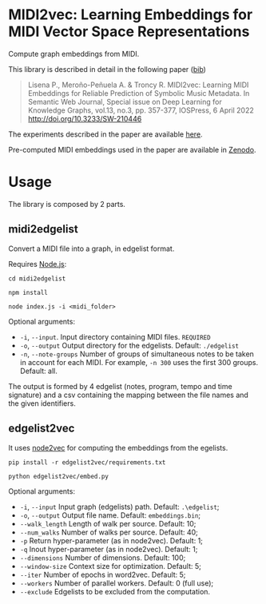 MIDI2vec: Learning Embeddings for MIDI Vector Space Representations
===================================================================

Compute graph embeddings from MIDI.

This library is described in detail in the following paper ([bib](http://pasqlisena.github.io/publication/lisena2021midi2vec.bib))

> Lisena P., Meroño-Peñuela A. & Troncy R. MIDI2vec: Learning MIDI Embeddings for Reliable Prediction of Symbolic Music Metadata. In Semantic Web Journal, Special issue on Deep Learning for Knowledge Graphs, vol.13, no.3, pp. 357-377, IOSPress, 6 April 2022
> http://doi.org/10.3233/SW-210446

The experiments described in the paper are available [here](https://github.com/pasqLisena/midi-embs).

Pre-computed MIDI embeddings used in the paper are available in [Zenodo](https://zenodo.org/record/5082300).


# Usage

The library is composed by 2 parts.

## midi2edgelist

Convert a MIDI file into a graph, in edgelist format.

Requires [Node.js](https://nodejs.org/en/):

    cd midi2edgelist

    npm install

    node index.js -i <midi_folder>

Optional arguments:
 
- `-i`, `--input`.  Input directory containing MIDI files. `REQUIRED`
- `-o`, `--output` Output directory for the edgelists. Default: `./edgelist`
- `-n`, `--note-groups` Number of groups of simultaneous notes to be taken in account for each MIDI. For example, `-n 300` uses the first 300 groups. Default: all.

The output is formed by 4 edgelist (notes, program, tempo and time signature) and a csv containing the mapping between the file names and the given identifiers.

## edgelist2vec

It uses [node2vec](https://cs.stanford.edu/people/jure/pubs/node2vec-kdd16.pdf) for computing the embeddings from the egelists.

    pip install -r edgelist2vec/requirements.txt

    python edgelist2vec/embed.py
    
Optional arguments:

- `-i`, `--input` Input graph (edgelists) path. Default: `.\edgelist`;
- `-o`, `--output` Output file name. Default: `embeddings.bin`;
- `--walk_length` Length of walk per source. Default: 10;
- `--num_walks` Number of walks per source. Default: 40;
- `-p` Return hyper-parameter (as in node2vec). Default: 1;
- `-q` Inout hyper-parameter (as in node2vec). Default: 1;
- `--dimensions` Number of dimensions. Default: 100;
- `--window-size` Context size for optimization. Default: 5;
- `--iter` Number of epochs in word2vec. Default: 5;
- `--workers` Number of parallel workers. Default: 0 (full use);
- `--exclude` Edgelists to be excluded from the computation.
